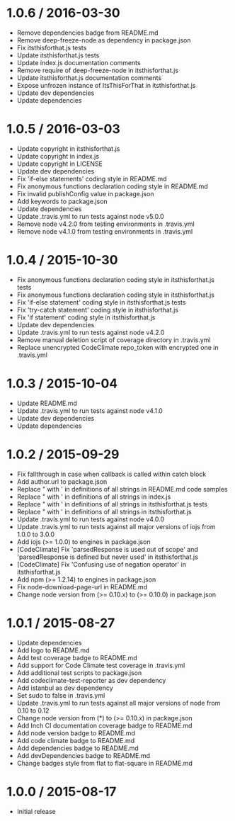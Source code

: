 1.0.6 / 2016-03-30
==================

* Remove dependencies badge from README.md
* Remove deep-freeze-node as dependency in package.json
* Fix itsthisforthat.js tests
* Update itsthisforthat.js tests
* Update index.js documentation comments
* Remove require of deep-freeze-node in itsthisforthat.js
* Update itsthisforthat.js documentation comments
* Expose unfrozen instance of ItsThisForThat in itsthisforthat.js
* Update dev dependencies
* Update dependencies

1.0.5 / 2016-03-03
==================

* Update copyright in itsthisforthat.js
* Update copyright in index.js
* Update copyright in LICENSE
* Update dev dependencies
* Fix 'if-else statements' coding style in README.md
* Fix anonymous functions declaration coding style in README.md
* Fix invalid publishConfig value in package.json
* Add keywords to package.json
* Update dependencies
* Update .travis.yml to run tests against node v5.0.0
* Remove node v4.2.0 from testing environments in .travis.yml
* Remove node v4.1.0 from testing environments in .travis.yml


1.0.4 / 2015-10-30
==================

* Fix anonymous functions declaration coding style in itsthisforthat.js tests
* Fix anonymous functions declaration coding style in itsthisforthat.js
* Fix 'if-else statement' coding style in itsthisforthat.js tests
* Fix 'try-catch statement' coding style in itsthisforthat.js
* Fix 'if statement' coding style in itsthisforthat.js
* Update dev dependencies
* Update .travis.yml to run tests against node v4.2.0
* Remove manual deletion script of coverage directory in .travis.yml
* Replace unencrypted CodeClimate repo_token with encrypted one in .travis.yml

1.0.3 / 2015-10-04
==================

* Update README.md
* Update .travis.yml to run tests against node v4.1.0
* Update dev dependencies
* Update dependencies

1.0.2 / 2015-09-29
==================

* Fix fallthrough in case when callback is called within catch block
* Add author.url to package.json
* Replace " with ' in definitions of all strings in README.md code samples
* Replace " with ' in definitions of all strings in index.js
* Replace " with ' in definitions of all strings in itsthisforthat.js tests
* Replace " with ' in definitions of all strings in itsthisforthat.js
* Update .travis.yml to run tests against node v4.0.0
* Update .travis.yml to run tests against all major versions of iojs from 1.0.0 to 3.0.0
* Add iojs (>= 1.0.0) to engines in package.json
* [CodeClimate] Fix 'parsedResponse is used out of scope' and 'parsedResponse is defined but never used' in itsthisforthat.js
* [CodeClimate] Fix 'Confusing use of negation operator' in itsthisforthat.js
* Add npm (>= 1.2.14) to engines in package.json
* Fix node-download-page-url in README.md
* Change node version from (>= 0.10.x) to (>= 0.10.0) in package.json

1.0.1 / 2015-08-27
==================

* Update dependencies
* Add logo to README.md
* Add test coverage badge to README.md
* Add support for Code Climate test coverage in .travis.yml
* Add additional test scripts to package.json
* Add codeclimate-test-reporter as dev dependency
* Add istanbul as dev dependency
* Set sudo to false in .travis.yml
* Update .travis.yml to run tests against all major versions of node from 0.10 to 0.12
* Change node version from (*) to (>= 0.10.x) in package.json
* Add Inch CI documentation coverage badge to README.md
* Add node version badge to README.md
* Add code climate badge to README.md
* Add dependencies badge to README.md
* Add devDependencies badge to README.md
* Change badges style from flat to flat-square in README.md

1.0.0 / 2015-08-17
==================

* Initial release